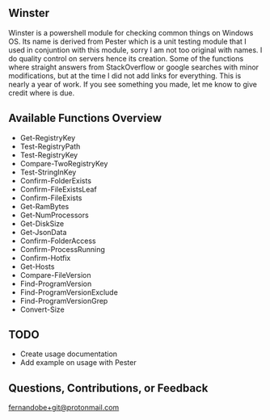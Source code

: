 ## Winster

Winster is a powershell module for checking common things on Windows OS. Its name is derived from Pester which is a unit testing module that I used in conjuntion with this module, sorry I am not too original with names. I do quality control on servers hence its creation. Some of the functions where straight answers from StackOverflow or google searches with minor modifications, but at the time I did not add links for everything. This is nearly a year of work. If you see something you made, let me know to give credit where is due.

## Available Functions Overview

- Get-RegistryKey
- Test-RegistryPath
- Test-RegistryKey
- Compare-TwoRegistryKey
- Test-StringInKey
- Confirm-FolderExists
- Confirm-FileExistsLeaf
- Confirm-FileExists
- Get-RamBytes
- Get-NumProcessors
- Get-DiskSize
- Get-JsonData
- Confirm-FolderAccess
- Confirm-ProcessRunning
- Confirm-Hotfix
- Get-Hosts
- Compare-FileVersion
- Find-ProgramVersion
- Find-ProgramVersionExclude
- Find-ProgramVersionGrep
- Convert-Size

## TODO

- Create usage documentation
- Add example on usage with Pester

## Questions, Contributions, or Feedback

fernandobe+git@protonmail.com
